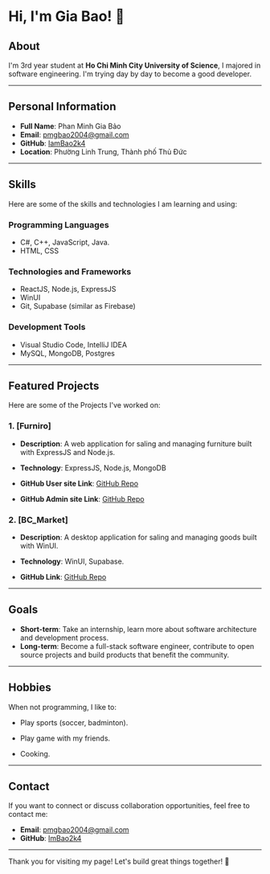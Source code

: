 # Hi, I'm Gia Bao! 👋

## About
I'm 3rd year student at **Ho Chi Minh City University of Science**, I majored in software engineering. I'm trying day by day to become a good developer.

---

## Personal Information
- **Full Name**: Phan Minh Gia Bảo
- **Email**: pmgbao2004@gmail.com
- **GitHub**: [IamBao2k4](https://github.com/IamBao2k4)
- **Location**: Phường Linh Trung, Thành phố Thủ Đức

---

## Skills
Here are some of the skills and technologies I am learning and using:

### Programming Languages
- C#, C++, JavaScript, Java.
- HTML, CSS

### Technologies and Frameworks
- ReactJS, Node.js, ExpressJS
- WinUI
- Git, Supabase (similar as Firebase)

### Development Tools
- Visual Studio Code, IntelliJ IDEA
- MySQL, MongoDB, Postgres

---

## Featured Projects
Here are some of the Projects I've worked on:

### 1. [Furniro]
- **Description**: A web application for saling and managing furniture built with ExpressJS and Node.js.

- **Technology**: ExpressJS, Node.js, MongoDB
- **GitHub User site Link**: [GitHub Repo](https://github.com/BlackTran-fullstack/Project_Web)
- **GitHub Admin site Link**: [GitHub Repo](https://github.com/BlackTran-fullstack/Admin_Project_Web)

### 2. [BC_Market]
- **Description**: A desktop application for saling and managing goods built with WinUI.

- **Technology**: WinUI, Supabase.
- **GitHub Link**: [GitHub Repo](https://github.com/DuongThienChi/BC_Market)

---

## Goals
- **Short-term**: Take an internship, learn more about software architecture and development process.
- **Long-term**: Become a full-stack software engineer, contribute to open source projects and build products that benefit the community.

---

## Hobbies
When not programming, I like to:

- Play sports (soccer, badminton).

- Play game with my friends.

- Cooking.

---

## Contact
If you want to connect or discuss collaboration opportunities, feel free to contact me:
- **Email**: pmgbao2004@gmail.com
- **GitHub**: [ImBao2k4](https://github.com/IamBao2k4)

---

Thank you for visiting my page! Let's build great things together! 🚀
